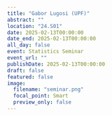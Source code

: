 ```yaml
---
title: "Gabor Lugosi (UPF)"
abstract: ""
location: "24.S01"
date: 2025-02-13T00:00:00
date_end: 2025-02-13T00:00:00
all_day: false
event: Statistics Seminar
event_url: ""
publishDate: 2025-02-13T00:00:00
draft: false
featured: false
image:
  filename: "seminar.png"
  focal_point: Smart
  preview_only: false
---
```

